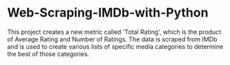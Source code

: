 # Web-Scraping-IMDb-with-Python
This project creates a new metric called 'Total Rating', which is the product of Average Rating and Number of Ratings. The data is scraped from IMDb and is used to create various lists of specific media categories to determine the best of those categories. 
